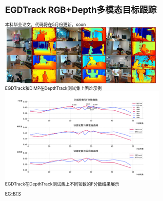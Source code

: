 # EGDTrack  RGB+Depth多模态目标跟踪
本科毕业论文，代码将在5月份更新，soon
![EGDTrack和DiMP在DepthTrack测试集上困难示例](./image/depthtrack_vis.png)
EGDTrack和DiMP在DepthTrack测试集上困难示例
![EGDTrack在DepthTrack测试集上不同轮数的F分数结果展示](./image/depth_trackcocoorin.svg)
EGDTrack在DepthTrack测试集上不同轮数的F分数结果展示



[EG-BTS](./EG-BTS/README.md)

## 


